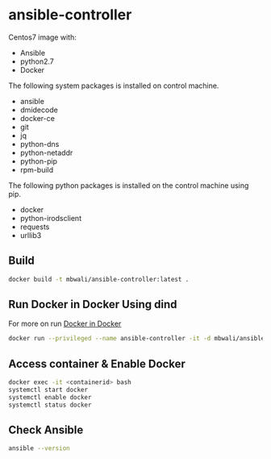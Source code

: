 # ansible-controller
Centos7 image with:
* Ansible
* python2.7
* Docker

The following system packages is installed on control machine.

* ansible
* dmidecode
* docker-ce
* git
* jq
* python-dns
* python-netaddr
* python-pip
* rpm-build

The following python packages is installed on the control machine using pip.

* docker
* python-irodsclient
* requests
* urllib3

## Build
```bash
docker build -t mbwali/ansible-controller:latest .
```

## Run Docker in Docker Using dind
For more on run [Docker in Docker](https://devopscube.com/run-docker-in-docker/)
```bash
docker run --privileged --name ansible-controller -it -d mbwali/ansible-controller:latest docker:dind
```

## Access container & Enable Docker

```bash
docker exec -it <containerid> bash 
systemctl start docker
systemctl enable docker
systemctl status docker
```

## Check Ansible
```bash
ansible --version
```
